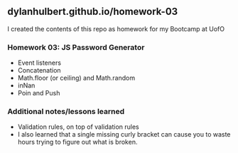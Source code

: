 ## dylanhulbert.github.io/homework-03
I created the contents of this repo as homework for my Bootcamp at UofO
### Homework 03: JS Password Generator
* Event listeners
* Concatenation
* Math.floor (or ceiling) and Math.random
* inNan
* Poin and Push
### Additional notes/lessons learned
* Validation rules, on top of validation rules
* I also learned that a single missing curly bracket can cause you to waste hours trying to figure out what is broken.
